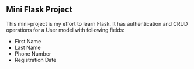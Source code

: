 ## Mini Flask Project

This mini-project is my effort to learn Flask.
It has authentication and CRUD operations for a User model with following fields:

* First Name
* Last Name
* Phone Number
* Registration Date

